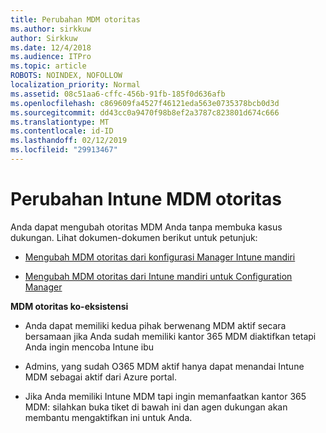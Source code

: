 ```yaml
---
title: Perubahan MDM otoritas
ms.author: sirkkuw
author: Sirkkuw
ms.date: 12/4/2018
ms.audience: ITPro
ms.topic: article
ROBOTS: NOINDEX, NOFOLLOW
localization_priority: Normal
ms.assetid: 08c51aa6-cffc-456b-91fb-185f0d636afb
ms.openlocfilehash: c869609fa4527f46121eda563e0735378bcb0d3d
ms.sourcegitcommit: dd43cc0a9470f98b8ef2a3787c823801d674c666
ms.translationtype: MT
ms.contentlocale: id-ID
ms.lasthandoff: 02/12/2019
ms.locfileid: "29913467"
---
```

# <a name="change-intune-mdm-authority"></a>Perubahan Intune MDM otoritas

Anda dapat mengubah otoritas MDM Anda tanpa membuka kasus dukungan. Lihat dokumen-dokumen berikut untuk petunjuk:
  
- [Mengubah MDM otoritas dari konfigurasi Manager Intune mandiri](https://docs.microsoft.com/sccm/mdm/deploy-use/migrate-change-mdm-authority)
    
- [Mengubah MDM otoritas dari Intune mandiri untuk Configuration Manager](https://docs.microsoft.com/sccm/mdm/deploy-use/change-mdm-authority)
    
 **MDM otoritas ko-eksistensi**
  
- Anda dapat memiliki kedua pihak berwenang MDM aktif secara bersamaan jika Anda sudah memiliki kantor 365 MDM diaktifkan tetapi Anda ingin mencoba Intune ibu
    
- Admins, yang sudah O365 MDM aktif hanya dapat menandai Intune MDM sebagai aktif dari Azure portal.
    
- Jika Anda memiliki Intune MDM tapi ingin memanfaatkan kantor 365 MDM: silahkan buka tiket di bawah ini dan agen dukungan akan membantu mengaktifkan ini untuk Anda.
    

